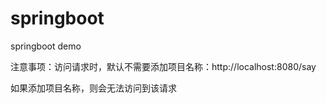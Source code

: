 # springboot
springboot demo

注意事项：访问请求时，默认不需要添加项目名称：http://localhost:8080/say  

如果添加项目名称，则会无法访问到该请求
